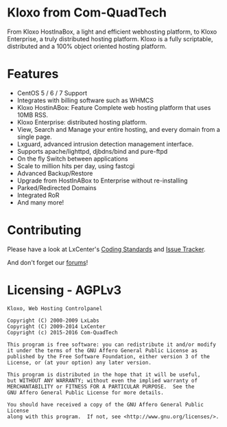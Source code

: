 # Kloxo from Com-QuadTech
From Kloxo HostInaBox, a light and efficient webhosting platform, to Kloxo Enterprise, a truly distributed hosting platform.
Kloxo is a fully scriptable, distributed and a 100% object oriented hosting platform.

# Features

* CentOS 5 / 6 / 7 Support
* Integrates with billing software such as WHMCS 
* Kloxo HostinABox: Feature Complete web hosting platform that uses 10MB RSS.
* Kloxo Enterprise: distributed hosting platform.
* View, Search and Manage your entire hosting, and every domain from a single page.
* Lxguard, advanced intrusion detection management interface.
* Supports apache/lighttpd, djbdns/bind and pure-ftpd
* On the fly Switch between applications
* Scale to million hits per day, using fastcgi
* Advanced Backup/Restore
* Upgrade from HostInABox to Enterprise without re-installing
* Parked/Redirected Domains
* Integrated RoR
* And many more!

# Contributing

Please have a look at LxCenter's [Coding Standards](http://project.lxcenter.org/projects/kloxo/wiki/Coding_Standards) and [Issue Tracker](kloxo.projekt.com-quadtech.net).

And don't forget our [forums](http://community.lxcenter.org)!

# Licensing - AGPLv3

    Kloxo, Web Hosting Controlpanel 

    Copyright (C) 2000-2009	LxLabs
    Copyright (C) 2009-2014	LxCenter
    Copyright (c) 2015-2016 Com-QuadTech

    This program is free software: you can redistribute it and/or modify
    it under the terms of the GNU Affero General Public License as
    published by the Free Software Foundation, either version 3 of the
    License, or (at your option) any later version.

    This program is distributed in the hope that it will be useful,
    but WITHOUT ANY WARRANTY; without even the implied warranty of
    MERCHANTABILITY or FITNESS FOR A PARTICULAR PURPOSE.  See the
    GNU Affero General Public License for more details.

    You should have received a copy of the GNU Affero General Public License
    along with this program.  If not, see <http://www.gnu.org/licenses/>.
